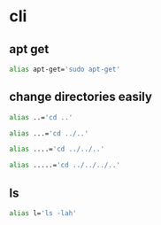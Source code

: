 # cli
## apt get
```bash
alias apt-get='sudo apt-get'
```
## change directories easily
```bash
alias ..='cd ..'
```
```bash
alias ...='cd ../..'
```
```bash
alias ....='cd ../../..'
```
```bash
alias .....='cd ../../../..'
```
## ls
```bash
alias l='ls -lah'
```


